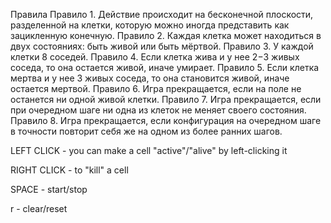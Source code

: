 Правила
Правило 1. Действие происходит на бесконечной плоскости, разделенной на клетки, которую можно иногда представить как зацикленную конечную.
Правило 2. Каждая клетка может находиться в двух состояниях: быть живой или быть мёртвой.
Правило 3. У каждой клетки 8 соседей.
Правило 4. Если клетка жива и у нее 2−3 живых соседа, то она остается живой, иначе умирает.
Правило 5. Если клетка мертва и у нее 3 живых соседа, то она становится живой, иначе остается мертвой.
Правило 6. Игра прекращается, если на поле не останется ни одной живой клетки.
Правило 7. Игра прекращается, если при очередном шаге ни одна из клеток не меняет своего состояния.
Правило 8. Игра прекращается, если конфигурация на очередном шаге в точности повторит себя же на одном из более ранних шагов.

LEFT CLICK - you can make a cell "active"/"alive" by left-clicking it

RIGHT CLICK - to "kill" a cell

SPACE - start/stop

r - clear/reset
